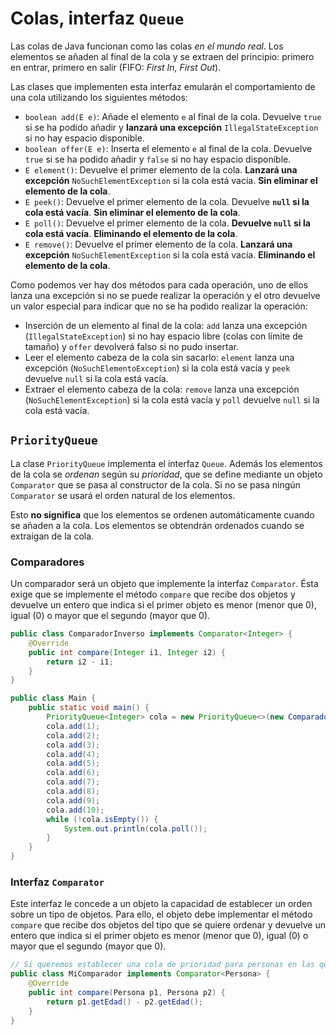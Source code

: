 # Colas, interfaz `Queue`

Las colas de Java funcionan como las colas _en el mundo real_. Los elementos se añaden al final de la cola y se extraen del principio: primero en entrar, primero en salir (FIFO: _First In, First Out_).

Las clases que implementen esta interfaz emularán el comportamiento de una cola utilizando los siguientes métodos:

* `boolean add(E e)`: Añade el elemento `e` al final de la cola. Devuelve `true` si se ha podido añadir y **lanzará una excepción** `IllegalStateException` si no hay espacio disponible.
* `boolean offer(E e)`: Inserta el elemento `e` al final de la cola. Devuelve `true` si se ha podido añadir y `false` si no hay espacio disponible.
* `E element()`: Devuelve el primer elemento de la cola. **Lanzará una excepción** `NoSuchElementException` si la cola está vacía. **Sin eliminar el elemento de la cola**.
* `E peek()`: Devuelve el primer elemento de la cola. Devuelve **`null` si la cola está vacía**. **Sin eliminar el elemento de la cola**.
* `E poll()`: Devuelve el primer elemento de la cola. **Devuelve `null` si la cola está vacía**. **Eliminando el elemento de la cola**.
* `E remove()`: Devuelve el primer elemento de la cola. **Lanzará una excepción** `NoSuchElementException` si la cola está vacía. **Eliminando el elemento de la cola**.

Como podemos ver hay dos métodos para cada operación, uno de ellos lanza una excepción si no se puede realizar la operación y el otro devuelve un valor especial para indicar que no se ha podido realizar la operación:

* Inserción de un elemento al final de la cola: `add` lanza una excepción (`IllegalStateException`) si no hay espacio libre (colas con límite de tamaño) y `offer` devolverá falso si no pudo insertar.
* Leer el elemento cabeza de la cola sin sacarlo: `element` lanza una excepción (`NoSuchElementoException`) si la cola está vacía y `peek` devuelve `null` si la cola está vacía.
* Extraer el elemento cabeza de la cola: `remove` lanza una excepción (`NoSuchElementException`) si la cola está vacía y `poll` devuelve `null` si la cola está vacía.

## `PriorityQueue`

La clase `PriorityQueue` implementa el interfaz `Queue`. Además los elementos de la cola se _ordenan_ según su _prioridad_, que se define mediante un objeto `Comparator` que se pasa al constructor de la cola. Si no se pasa ningún `Comparator` se usará el orden natural de los elementos.

Esto **no significa** que los elementos se ordenen automáticamente cuando se añaden a la cola. Los elementos se obtendrán ordenados cuando se extraigan de la cola.

### Comparadores

Un comparador será un objeto que implemente la interfaz `Comparator`. Ésta exige que se implemente el método `compare` que recibe dos objetos y devuelve un entero que indica si el primer objeto es menor (menor que 0), igual (0) o mayor que el segundo (mayor que 0).

```java
public class ComparadorInverso implements Comparator<Integer> {
    @Override
    public int compare(Integer i1, Integer i2) {
        return i2 - i1;
    }
}
```

```java
public class Main {
    public static void main() {
        PriorityQueue<Integer> cola = new PriorityQueue<>(new ComparadorInverso());
        cola.add(1);
        cola.add(2);
        cola.add(3);
        cola.add(4);
        cola.add(5);
        cola.add(6);
        cola.add(7);
        cola.add(8);
        cola.add(9);
        cola.add(10);
        while (!cola.isEmpty()) {
            System.out.println(cola.poll());
        }
    }
}
```

### Interfaz `Comparator`

Este interfaz le concede a un objeto la capacidad de establecer un orden sobre un tipo de objetos. Para ello, el objeto debe implementar el método `compare` que recibe dos objetos del tipo que se quiere ordenar y devuelve un entero que indica si el primer objeto es menor (menor que 0), igual (0) o mayor que el segundo (mayor que 0).

```java
// Si queremos establecer una cola de prioridad para personas en las que se priorice la edad de menor a mayor:
public class MiComparador implements Comparator<Persona> {
    @Override
    public int compare(Persona p1, Persona p2) {
        return p1.getEdad() - p2.getEdad();
    }
}
```
